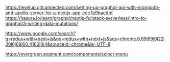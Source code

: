 https://levelup.gitconnected.com/setting-up-graphql-api-with-mongodb-and-apollo-server-for-a-nextjs-app-cec7a9baedbf
https://hasura.io/learn/graphql/nextjs-fullstack-serverless/intro-to-graphql/3-writing-data-mutations/

https://www.google.com/search?q=redux+with+next+js&oq=redux+with+next+js&aqs=chrome.0.69i59j0i22i30l6j69i60.4162j0j4&sourceid=chrome&ie=UTF-8

https://evergreen.segment.com/components/select-menu